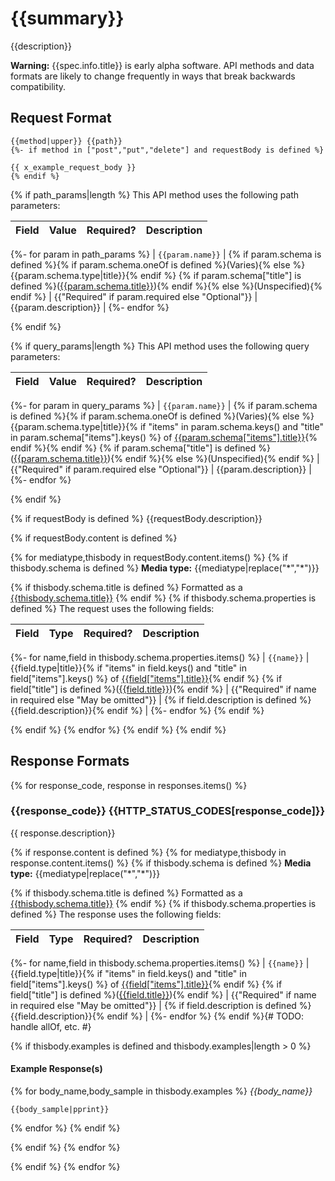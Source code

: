 # {{summary}}

{{description}}

**Warning:** {{spec.info.title}} is early alpha software. API methods and data formats are likely to change frequently in ways that break backwards compatibility.

## Request Format

```
{{method|upper}} {{path}}
{%- if method in ["post","put","delete"] and requestBody is defined %}

{{ x_example_request_body }}
{% endif %}
```

{% if path_params|length %}
This API method uses the following path parameters:

| Field | Value | Required? | Description |
|---|---|---|---|
{%- for param in path_params %}
| `{{param.name}}` | {% if param.schema is defined %}{% if param.schema.oneOf is defined %}(Varies){% else %}{{param.schema.type|title}}{% endif %} {% if param.schema["title"] is defined %}([{{param.schema.title}}]({{type_link(param.schema.title)}})){% endif %}{% else %}(Unspecified){% endif %} | {{"Required" if param.required else "Optional"}} | {{param.description}} |
{%- endfor %}

{% endif %}

{% if query_params|length %}
This API method uses the following query parameters:

| Field | Value | Required? | Description |
|---|---|---|---|
{%- for param in query_params %}
| `{{param.name}}` | {% if param.schema is defined %}{% if param.schema.oneOf is defined %}(Varies){% else %}{{param.schema.type|title}}{% if "items" in param.schema.keys() and "title" in param.schema["items"].keys() %} of [{{param.schema["items"].title}}]({{type_link(param.schema["items"].title)}}){% endif %}{% endif %} {% if param.schema["title"] is defined %}([{{param.schema.title}}]({{type_link(param.schema.title)}})){% endif %}{% else %}(Unspecified){% endif %} | {{"Required" if param.required else "Optional"}} | {{param.description}} |
{%- endfor %}

{% endif %}

{% if requestBody is defined %}
{{requestBody.description}}

{% if requestBody.content is defined %}

{% for mediatype,thisbody in requestBody.content.items() %}
{% if thisbody.schema is defined %}
**Media type:** {{mediatype|replace("*","\*")}}

{% if thisbody.schema.title is defined %}
Formatted as a [{{thisbody.schema.title}}]({{type_link(thisbody.schema.title)}})
{% endif %}
{% if thisbody.schema.properties is defined %}
The request uses the following fields:

| Field | Type | Required? | Description |
|-------|------|-----------|-------------|
{%- for name,field in thisbody.schema.properties.items() %}
| `{{name}}` | {{field.type|title}}{% if "items" in field.keys() and "title" in field["items"].keys() %} of [{{field["items"].title}}]({{type_link(field["items"].title)}}){% endif %} {% if field["title"] is defined %}([{{field.title}}]({{type_link(field.title)}})){% endif %} | {{"Required" if name in required else "May be omitted"}} | {% if field.description is defined %}{{field.description}}{% endif %} |
{%- endfor %}
{% endif %}

{% endif %}
{% endfor %}
{% endif %}
{% endif %}

## Response Formats

{% for response_code, response in responses.items() %}
### {{response_code}} {{HTTP_STATUS_CODES[response_code]}}

{{ response.description}}

{% if response.content is defined %}
{% for mediatype,thisbody in response.content.items() %}
{% if thisbody.schema is defined %}
**Media type:** {{mediatype|replace("*","\*")}}

{% if thisbody.schema.title is defined %}
Formatted as a [{{thisbody.schema.title}}]({{type_link(thisbody.schema.title)}})
{% endif %}
{% if thisbody.schema.properties is defined %}
The response uses the following fields:

| Field | Type | Required? | Description |
|-------|------|-----------|-------------|
{%- for name,field in thisbody.schema.properties.items() %}
| `{{name}}` | {{field.type|title}}{% if "items" in field.keys() and "title" in field["items"].keys() %} of [{{field["items"].title}}]({{type_link(field["items"].title)}}){% endif %} {% if field["title"] is defined %}([{{field.title}}]({{type_link(field.title)}})){% endif %} | {{"Required" if name in required else "May be omitted"}} | {% if field.description is defined %}{{field.description}}{% endif %} |
{%- endfor %}
{% endif %}{# TODO: handle allOf, etc. #}

{% if thisbody.examples is defined and thisbody.examples|length > 0 %}
#### Example Response(s)

{% for body_name,body_sample in thisbody.examples %}
_{{body_name}}_

```
{{body_sample|pprint}}
```
{% endfor %}
{% endif %}

{% endif %}
{% endfor %}

{% endif %}
{% endfor %}
